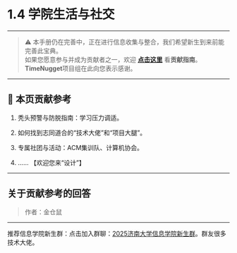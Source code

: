# 1.4 学院生活与社交

---

> ⚠️ 本手册仍在完善中，正在进行信息收集与整合，我们希望新生到来前能完善此宝典。  
> 如果您愿意参与并成为贡献者之一，欢迎 **[点击这里](/CONTRIBUTING)** 看**贡献指南**。  
> **TimeNugget**项目组在此向您表示感谢。  

---

## 📌 本页贡献参考

1. 秃头预警与防脱指南：学习压力调适。

2. 如何找到志同道合的“技术大佬”和“项目大腿”。

3. 专属社团与活动：ACM集训队、计算机协会。

4. ……  【欢迎您来“设计”】

---

## 关于贡献参考的回答

> 作者：金仓鼠

---

推荐信息学院新生群：点击加入群聊：[2025济南大学信息学院新生群](https://qm.qq.com/q/J7LewNdOwi)。群友很多技术大佬。
